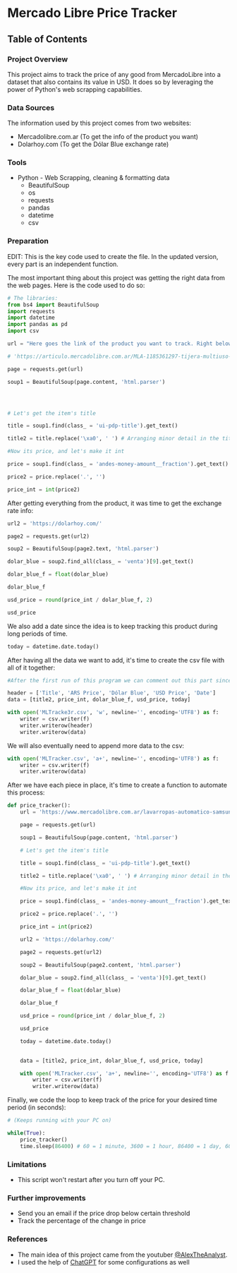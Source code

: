 # Mercado Libre Price Tracker

## Table of Contents


### Project Overview
This project aims to track the price of any good from MercadoLibre into a dataset that also contains its value in USD. It does so by leveraging the power of Python's web scrapping capabilities. 

### Data Sources

The information used by this project comes from two websites:

- Mercadolibre.com.ar (To get the info of the product you want)
- Dolarhoy.com (To get the Dólar Blue exchange rate)

### Tools

- Python - Web Scrapping, cleaning & formatting data
    - BeautifulSoup
    - os
    - requests
    - pandas
    - datetime
    - csv

### Preparation

EDIT: This is the key code used to create the file. In the updated version, every part is an independent function.

The most important thing about this project was getting the right data from the web pages. Here is the code used to do so:

```python
# The libraries:
from bs4 import BeautifulSoup
import requests
import datetime
import pandas as pd
import csv

url = "Here goes the link of the product you want to track. Right below is the example I used"

# 'https://articulo.mercadolibre.com.ar/MLA-1185361297-tijera-multiuso-de-acero-inoxidable-rompenueces-bremen-7721-_JM#reco_item_pos=0&reco_backend=machinalis-attributes-p2p&reco_backend_type=function&reco_client=home_cart-recommendations&reco_id=dff86d5e-c6f3-4018-a2fc-b3f086e76a0a'

page = requests.get(url)

soup1 = BeautifulSoup(page.content, 'html.parser')




# Let's get the item's title

title = soup1.find(class_ = 'ui-pdp-title').get_text()

title2 = title.replace('\xa0', ' ') # Arranging minor detail in the title

#Now its price, and let's make it int

price = soup1.find(class_ = 'andes-money-amount__fraction').get_text()

price2 = price.replace('.', '')

price_int = int(price2)
```

After getting everything from the product, it was time to get the exchange rate info:

```python
url2 = 'https://dolarhoy.com/'

page2 = requests.get(url2)

soup2 = BeautifulSoup(page2.text, 'html.parser')

dolar_blue = soup2.find_all(class_ = 'venta')[9].get_text()

dolar_blue_f = float(dolar_blue)

dolar_blue_f

usd_price = round(price_int / dolar_blue_f, 2)

usd_price
```

We also add a date since the idea is to keep tracking this product during long periods of time. 
```python
today = datetime.date.today()
```

After having all the data we want to add, it's time to create the csv file with all of it together: 
```python
#After the first run of this program we can comment out this part since it is not the idea to keep creating this csv

header = ['Title', 'ARS Price', 'Dólar Blue', 'USD Price', 'Date']
data = [title2, price_int, dolar_blue_f, usd_price, today]

with open('MLTracke3r.csv', 'w', newline='', encoding='UTF8') as f:
    writer = csv.writer(f)
    writer.writerow(header)
    writer.writerow(data)
```

We will also eventually need to append more data to the csv:
```python
with open('MLTracker.csv', 'a+', newline='', encoding='UTF8') as f:
    writer = csv.writer(f)
    writer.writerow(data)
```

After we have each piece in place, it's time to create a function to automate this process:
```python
def price_tracker():
    url = 'https://www.mercadolibre.com.ar/lavarropas-automatico-samsung-ww70aa046b-inverter-blanco-200v-240v/p/MLA19906217#backend=item_decorator&backend_type=function&client=history-polycard'

    page = requests.get(url)

    soup1 = BeautifulSoup(page.content, 'html.parser')

    # Let's get the item's title

    title = soup1.find(class_ = 'ui-pdp-title').get_text()

    title2 = title.replace('\xa0', ' ') # Arranging minor detail in the title

    #Now its price, and let's make it int

    price = soup1.find(class_ = 'andes-money-amount__fraction').get_text()

    price2 = price.replace('.', '')

    price_int = int(price2) 

    url2 = 'https://dolarhoy.com/'

    page2 = requests.get(url2)

    soup2 = BeautifulSoup(page2.content, 'html.parser')

    dolar_blue = soup2.find_all(class_ = 'venta')[9].get_text()

    dolar_blue_f = float(dolar_blue)

    dolar_blue_f

    usd_price = round(price_int / dolar_blue_f, 2)

    usd_price

    today = datetime.date.today()

    
    data = [title2, price_int, dolar_blue_f, usd_price, today]

    with open('MLTracker.csv', 'a+', newline='', encoding='UTF8') as f:
        writer = csv.writer(f)
        writer.writerow(data)
```
Finally, we code the loop to keep track of the price for your desired time period (in seconds):
```python
# (Keeps running with your PC on)

while(True):
    price_tracker()
    time.sleep(86400) # 60 = 1 minute, 3600 = 1 hour, 86400 = 1 day, 604800 = 1 week, 2592000 = 1 month
```

### Limitations
- This script won't restart after you turn off your PC.

### Further improvements

- Send you an email if the price drop below certain threshold
- Track the percentage of the change in price

### References

- The main idea of this project came from the youtuber [@AlexTheAnalyst](https://www.youtube.com/channel/UC7cs8q-gJRlGwj4A8OmCmXg).
- I used the help of [ChatGPT](https://chat.openai.com/) for some configurations as well
